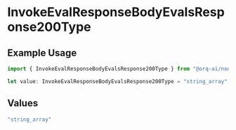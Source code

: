 # InvokeEvalResponseBodyEvalsResponse200Type

## Example Usage

```typescript
import { InvokeEvalResponseBodyEvalsResponse200Type } from "@orq-ai/node/models/operations";

let value: InvokeEvalResponseBodyEvalsResponse200Type = "string_array";
```

## Values

```typescript
"string_array"
```